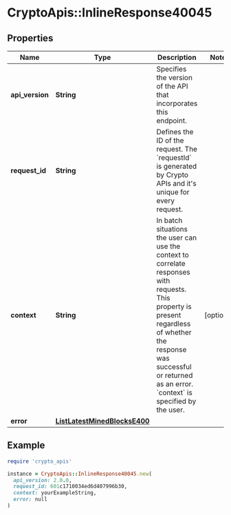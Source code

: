 # CryptoApis::InlineResponse40045

## Properties

| Name | Type | Description | Notes |
| ---- | ---- | ----------- | ----- |
| **api_version** | **String** | Specifies the version of the API that incorporates this endpoint. |  |
| **request_id** | **String** | Defines the ID of the request. The &#x60;requestId&#x60; is generated by Crypto APIs and it&#39;s unique for every request. |  |
| **context** | **String** | In batch situations the user can use the context to correlate responses with requests. This property is present regardless of whether the response was successful or returned as an error. &#x60;context&#x60; is specified by the user. | [optional] |
| **error** | [**ListLatestMinedBlocksE400**](ListLatestMinedBlocksE400.md) |  |  |

## Example

```ruby
require 'crypto_apis'

instance = CryptoApis::InlineResponse40045.new(
  api_version: 2.0.0,
  request_id: 601c1710034ed6d407996b30,
  context: yourExampleString,
  error: null
)
```

